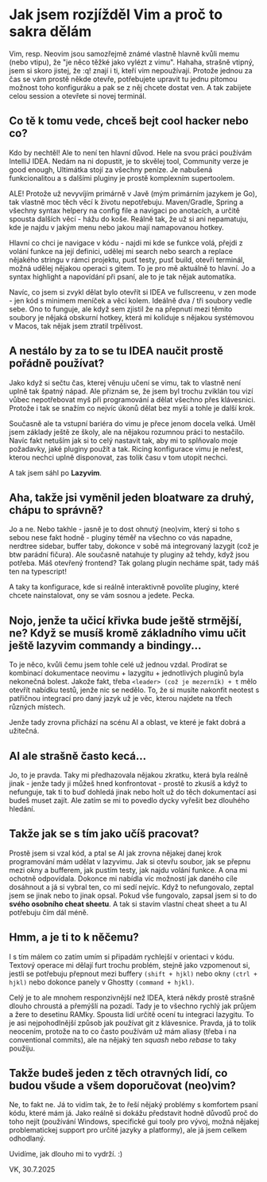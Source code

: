 # Jak jsem rozjížděl Vim a proč to sakra dělám

Vim, resp. Neovim jsou samozřejmě známé vlastně hlavně kvůli memu (nebo vtipu), že "je něco těžké jako vylézt z vimu". Hahaha, strašně vtipný, jsem si skoro jistej, že :q! znají i ti, kteří vim nepoužívají. Protože jednou za čas se vám prostě někde otevře, potřebujete upravit tu jednu pitomou možnost toho konfiguráku a pak se z něj chcete dostat ven. A tak zabijete celou session a otevřete si novej terminál.

## Co tě k tomu vede, chceš bejt cool hacker nebo co?

Kdo by nechtěl! Ale to není ten hlavní důvod. Hele na svou práci používám IntelliJ IDEA. Nedám na ni dopustit, je to skvělej tool, Community verze je good enough, Ultimátka stojí za všechny peníze. Je nabušená funkcionalitou a s dalšími pluginy je prostě komplexním supertoolem.

ALE! Protože už nevyvíjím primárně v Javě (mým primárním jazykem je Go), tak vlastně moc těch věcí k životu nepotřebuju. Maven/Gradle, Spring a všechny syntax helpery na config file a navigaci po anotacích, a určitě spousta dalších věcí - hážu do koše. Reálně tak, že už si ani nepamatuju, kde je najdu v jakým menu nebo jakou mají namapovanou hotkey.

Hlavní co chci je navigace v kódu - najdi mi kde se funkce volá, přejdi z volání funkce na její definici, udělej mi search nebo search a replace nějakého stringu v rámci projektu, pusť testy, pusť build, otevři terminál, možná udělej nějakou operaci s gitem. To je pro mě aktuálně to hlavní. Jo a syntax highlight a napovídání při psaní, ale to je tak nějak automatika.

Navíc, co jsem si zvykl dělat bylo otevřít si IDEA ve fullscreenu, v zen mode - jen kód s minimem meníček a věcí kolem. Ideálně dva / tři soubory vedle sebe. Ono to funguje, ale když sem zjistil že na přepnutí mezi těmito soubory je nějaká obskurní hotkey, která mi koliduje s nějakou systémovou v Macos, tak nějak jsem ztratil trpělivost.

## A nestálo by za to se tu IDEA naučit prostě pořádně používat?

Jako když si sečtu čas, kterej věnuju učení se vimu, tak to vlastně není uplně tak špatný nápad. Ale přiznám se, že jsem byl trochu zviklán tou vizí vůbec nepotřebovat myš při programování a dělat všechno přes klávesnici. Protože i tak se snažím co nejvíc úkonů dělat bez myši a tohle je další krok.

Současně ale ta vstupní bariéra do vimu je přece jenom docela velká. Uměl jsem základy ještě ze školy, ale na nějakou rozumnou práci to nestačilo. Navíc fakt netuším jak si to celý nastavit tak, aby mi to splňovalo moje požadavky, jaké pluginy použít a tak. Ricing konfigurace vimu je neřest, kterou nechci uplně disponovat, zas tolik času v tom utopit nechci.

A tak jsem sáhl po **Lazyvim**.

## Aha, takže jsi vyměnil jeden bloatware za druhý, chápu to správně?

Jo a ne. Nebo takhle - jasně je to dost ohnutý (neo)vim, který si toho s sebou nese fakt hodně - pluginy téměř na všechno co vás napadne, nerdtree sidebar, buffer taby, dokonce v sobě má integrovaný lazygit (což je btw parádní fičura). Ale současně natahuje ty pluginy až tehdy, když jsou potřeba. Máš otevřený frontend? Tak golang plugin necháme spát, tady máš ten na typescript!

A taky ta konfigurace, kde si reálně interaktivně povolíte pluginy, které chcete nainstalovat, ony se vám sosnou a jedete. Pecka.

## Nojo, jenže ta učicí křivka bude ještě strmější, ne? Když se musíš kromě základního vimu učit ještě lazyvim commandy a bindingy...

To je něco, kvůli čemu jsem tohle celé už jednou vzdal. Prodírat se kombinací dokumentace neovimu + lazygitu + jednotlivých pluginů byla nekonečná bolest. Jakože fakt, třeba `<leader> (což je mezerník) + t` mělo otevřít nabídku testů, jenže nic se nedělo. To, že si musíte nakonfit neotest s patřičnou integrací pro daný jazyk už je věc, kterou najdete na třech různých místech.

Jenže tady zrovna přichází na scénu AI a oblast, ve které je fakt dobrá a užitečná.

## AI ale strašně často kecá...

Jo, to je pravda. Taky mi předhazovala nějakou zkratku, která byla reálně jinak - jenže tady ji můžeš hned konfrontovat - prostě to zkusíš a když to nefunguje, tak ti to buď dohledá jinak nebo holt už do těch dokumentací asi budeš muset zajít. Ale zatím se mi to povedlo dycky vyřešit bez dlouhého hledání.

## Takže jak se s tím jako učíš pracovat?

Prostě jsem si vzal kód, a ptal se AI jak zrovna nějakej danej krok programování mám udělat v lazyvimu. Jak si otevřu soubor, jak se přepnu mezi okny a bufferem, jak pustím testy, jak najdu volání funkce. A ona mi ochotně odpovídala. Dokonce mi nabídla víc možností jak daného cíle dosáhnout a já si vybral ten, co mi sedí nejvíc.
Když to nefungovalo, zeptal jsem se jinak nebo to jinak opsal. Pokud vše fungovalo, zapsal jsem si to do **svého osobního cheat sheetu**.
A tak si stavím vlastní cheat sheet a tu AI potřebuju čím dál méně.

## Hmm, a je ti to k něčemu?

I s tím málem co zatím umím si připadám rychlejší v orientaci v kódu. Textový operace mi dělají furt trochu problém, stejně jako vzpomenout si, jestli se potřebuju přepnout mezi buffery `(shift + hjkl)` nebo okny `(ctrl + hjkl)` nebo dokonce panely v Ghostty `(command + hjkl)`.

Celý je to ale mnohem responzivnější než IDEA, která někdy prostě strašně dlouho chroustá a přemýšlí na pozadí. Tady je to všechno rychlý jak průjem a žere to desetinu RAMky. Spousta lidí určitě ocení tu integraci lazygitu. To je asi nejpohodlnější způsob jak používat git z klávesnice. Pravda, já to tolik neocením, protože na to co často používám už mám aliasy (třeba i na conventional commits), ale na nějaký ten _squash_ nebo _rebase_ to taky použiju.

## Takže budeš jeden z těch otravných lidí, co budou všude a všem doporučovat (neo)vim?

Ne, to fakt ne. Já to vidím tak, že to řeší nějaký problémy s komfortem psaní kódu, které mám já. Jako reálně si dokážu představit hodně důvodů proč do toho nejít (používání Windows, specifické gui tooly pro vývoj, možná nějakej problematickej support pro určité jazyky a platformy), ale já jsem celkem odhodlaný.

Uvidíme, jak dlouho mi to vydrží. :)

VK, 30.7.2025
